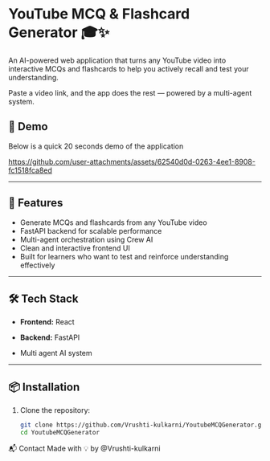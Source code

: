 

# YouTube MCQ & Flashcard Generator 🎓✨

An AI-powered web application that turns any YouTube video into interactive MCQs and flashcards to help you actively recall and test your understanding.

Paste a video link, and the app does the rest — powered by a multi-agent system.


## 🚀 Demo

 Below is a quick 20 seconds demo of the application

https://github.com/user-attachments/assets/62540d0d-0263-4ee1-8908-fc1518fca8ed



---

## 🧠 Features

- Generate MCQs and flashcards from any YouTube video
- FastAPI backend for scalable performance
- Multi-agent orchestration using Crew AI
- Clean and interactive frontend UI
- Built for learners who want to test and reinforce understanding effectively

---

## 🛠️ Tech Stack

- **Frontend:** React 




- **Backend:** FastAPI
- Multi agent AI system

---

## 📦 Installation

1. Clone the repository:
   ```bash
   git clone https://github.com/Vrushti-kulkarni/YoutubeMCQGenerator.git
   cd YoutubeMCQGenerator

📬 Contact
Made with 💡 by @Vrushti-kulkarni
